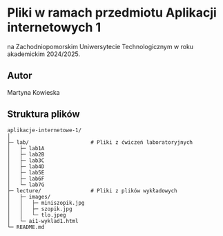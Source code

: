 # Pliki w ramach przedmiotu Aplikacji internetowych 1
na Zachodniopomorskim Uniwersytecie Technologicznym w roku akademickim 2024/2025.

## Autor
Martyna Kowieska

## Struktura plików
```text
aplikacje-internetowe-1/
│
├─ lab/                    # Pliki z ćwiczeń laboratoryjnych
│   ├─ lab1A
│   ├─ lab2B
│   ├─ lab3C
│   ├─ lab4D
│   ├─ lab5E
│   ├─ lab6F
│   └─ lab7G
├─ lecture/                # Pliki z plików wykładowych
│   ├─ images/ 
│   │   ├─ miniszopik.jpg
│   │   ├─ szopik.jpg
│   │   └─ tlo.jpeg   
│   └─ ai1-wyklad1.html
└─ README.md
```